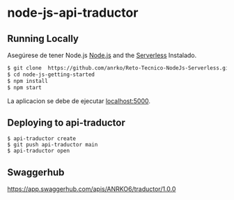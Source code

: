 # node-js-api-traductor

## Running Locally

Asegúrese de tener Node.js [Node.js](http://nodejs.org/) and the [Serverless](https://www.serverless.com/) Instalado.

```sh
$ git clone  https://github.com/anrko/Reto-Tecnico-NodeJs-Serverless.git # or clone your own fork
$ cd node-js-getting-started
$ npm install
$ npm start
```

La aplicacion se debe de ejecutar [localhost:5000](http://localhost:5000/).

## Deploying to api-traductor

```
$ api-traductor create
$ git push api-traductor main
$ api-traductor open
```

## Swaggerhub

https://app.swaggerhub.com/apis/ANRKO6/traductor/1.0.0
